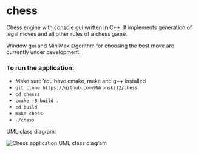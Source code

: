 # chess

Chess engine with console gui written in C++. It implements generation of legal moves and all other rules of a chess game. 

Window gui and MiniMax algorithm for choosing the best move are currently under development.

### To run the application:

- Make sure You have cmake, make and g++ installed
- `git clone https://github.com/MWronski12/chess`
- `cd chesss`
- `cmake -B build .`
- `cd build`
- `make chess`
- `./chess`

UML class diagram:

![Chess application UML class diagram](https://user-images.githubusercontent.com/66621445/229904436-fbe6475a-2f64-4f3a-afb5-91c9fce12d30.png)
